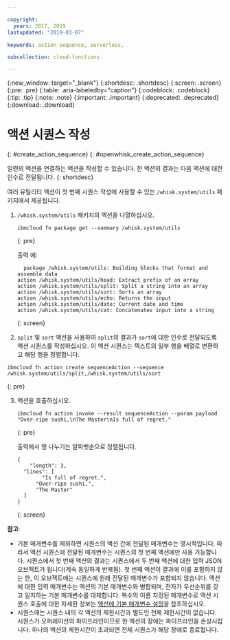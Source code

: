 ```yaml
---

copyright:
  years: 2017, 2019
lastupdated: "2019-03-07"

keywords: action sequence, serverless,

subcollection: cloud-functions

---
```


{:new_window: target="_blank"}
{:shortdesc: .shortdesc}
{:screen: .screen}
{:pre: .pre}
{:table: .aria-labeledby="caption"}
{:codeblock: .codeblock}
{:tip: .tip}
{:note: .note}
{:important: .important}
{:deprecated: .deprecated}
{:download: .download}


# 액션 시퀀스 작성
{: #create_action_sequence}
{: #openwhisk_create_action_sequence}

일련의 액션을 연결하는 액션을 작성할 수 있습니다. 한 액션의 결과는 다음 액션에 대한 인수로 전달됩니다.
{: shortdesc}

여러 유틸리티 액션이 첫 번째 시퀀스 작성에 사용할 수 있는 `/whisk.system/utils` 패키지에서 제공됩니다.

1. `/whisk.system/utils` 패키지의 액션을 나열하십시오.
    ```
    ibmcloud fn package get --summary /whisk.system/utils
    ```
    {: pre}

    출력 예:
    ```
      package /whisk.system/utils: Building blocks that format and assemble data
   action /whisk.system/utils/head: Extract prefix of an array
   action /whisk.system/utils/split: Split a string into an array
   action /whisk.system/utils/sort: Sorts an array
   action /whisk.system/utils/echo: Returns the input
   action /whisk.system/utils/date: Current date and time
   action /whisk.system/utils/cat: Concatenates input into a string
    ```
    {: screen}

2. `split` 및 `sort` 액션을 사용하여 `split`의 결과가 `sort`에 대한 인수로 전달되도록 액션 시퀀스를 작성하십시오. 이 액션 시퀀스는 텍스트의 일부 행을 배열로 변환하고 해당 행을 정렬합니다.
  ```
  ibmcloud fn action create sequenceAction --sequence /whisk.system/utils/split,/whisk.system/utils/sort
  ```
  {: pre}

3. 액션을 호출하십시오.
    ```
    ibmcloud fn action invoke --result sequenceAction --param payload "Over-ripe sushi,\nThe Master\nIs full of regret."
    ```
    {: pre}

    출력에서 행 나누기는 알파벳순으로 정렬됩니다.
    ```
    {
        "length": 3,
      "lines": [
            "Is full of regret.",
          "Over-ripe sushi,",
          "The Master"
      ]
    }
    ```
    {: screen}

**참고**:
* 기본 매개변수를 제외하면 시퀀스의 액션 간에 전달된 매개변수는 명시적입니다. 따라서 액션 시퀀스에 전달된 매개변수는 시퀀스의 첫 번째 액션에만 사용 가능합니다. 시퀀스에서 첫 번째 액션의 결과는 시퀀스에서 두 번째 액션에 대한 입력 JSON 오브젝트가 됩니다(계속 동일하게 반복됨). 첫 번째 액션이 결과에 이를 포함하지 않는 한, 이 오브젝트에는 시퀀스에 원래 전달된 매개변수가 포함되지 않습니다. 액션에 대한 입력 매개변수는 액션의 기본 매개변수와 병합되며, 전자가 우선순위를 갖고 일치하는 기본 매개변수를 대체합니다. 복수의 이름 지정된 매개변수로 액션 시퀀스 호출에 대한 자세한 정보는 [액션에 기본 매개변수 설정](/docs/openwhisk?topic=cloud-functions-working-with-parameters#default-params-action)을 참조하십시오.
* 시퀀스에는 시퀀스 내의 각 액션의 제한시간과 별도인 전체 제한시간이 없습니다. 시퀀스가 오퍼레이션의 파이프라인이므로 한 액션의 장애는 파이프라인을 손상시킵니다. 하나의 액션의 제한시간이 초과되면 전체 시퀀스가 해당 장애로 종료됩니다.
